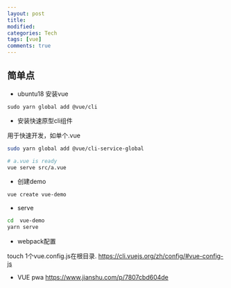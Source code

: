 ```yaml
---
layout: post
title:
modified:
categories: Tech
tags: [vue]
comments: true
---
```



## 简单点

* ubuntu18 安装vue

```
sudo yarn global add @vue/cli
```

* 安装快速原型cli组件

用于快速开发，如单个.vue
```sh
sudo yarn global add @vue/cli-service-global

# a.vue is ready
vue serve src/a.vue
```


* 创建demo
```sh
vue create vue-demo
```
* serve
```sh
cd  vue-demo
yarn serve
```

* webpack配置

touch 1个vue.config.js在根目录.
<https://cli.vuejs.org/zh/config/#vue-config-js>

* VUE pwa
<https://www.jianshu.com/p/7807cbd604de>

